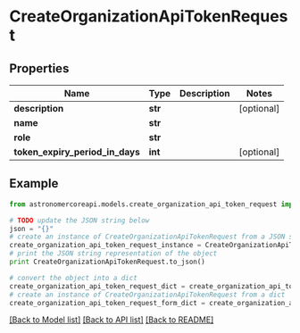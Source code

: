 # CreateOrganizationApiTokenRequest


## Properties
Name | Type | Description | Notes
------------ | ------------- | ------------- | -------------
**description** | **str** |  | [optional] 
**name** | **str** |  | 
**role** | **str** |  | 
**token_expiry_period_in_days** | **int** |  | [optional] 

## Example

```python
from astronomercoreapi.models.create_organization_api_token_request import CreateOrganizationApiTokenRequest

# TODO update the JSON string below
json = "{}"
# create an instance of CreateOrganizationApiTokenRequest from a JSON string
create_organization_api_token_request_instance = CreateOrganizationApiTokenRequest.from_json(json)
# print the JSON string representation of the object
print CreateOrganizationApiTokenRequest.to_json()

# convert the object into a dict
create_organization_api_token_request_dict = create_organization_api_token_request_instance.to_dict()
# create an instance of CreateOrganizationApiTokenRequest from a dict
create_organization_api_token_request_form_dict = create_organization_api_token_request.from_dict(create_organization_api_token_request_dict)
```
[[Back to Model list]](../README.md#documentation-for-models) [[Back to API list]](../README.md#documentation-for-api-endpoints) [[Back to README]](../README.md)


